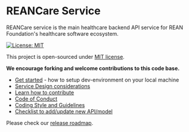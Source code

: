 # REANCare Service

REANCare service is the main healthcare backend API service for REAN Foundation's healthcare software ecosystem.

[![License: MIT](https://img.shields.io/badge/License-MIT-yellow.svg)](./LICENSE)

This project is open-sourced under [MIT license](./LICENSE).

__We encourage forking and welcome contributions to this code base.__

* [Get started](docs/development.md) - how to setup dev-environment on your local machine
* [Service Design considerations](docs/design-considerations.md)
* [Learn how to contribute](./CONTRIBUTING.md)
* [Code of Conduct](./CODE_OF_CONDUCT.md)
* [Coding Style and Guidelines](docs/coding-style-and-guidelines.md)
* [Checklist to add/update new API/model](docs/checklist-to-add-api.md)

Please check our [release roadmap](docs/roadmap.md).

  
